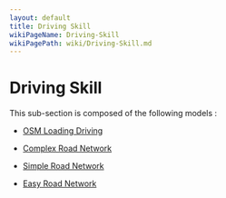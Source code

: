 ```yaml
---
layout: default
title: Driving Skill
wikiPageName: Driving-Skill
wikiPagePath: wiki/Driving-Skill.md
---
```


# Driving Skill

This sub-section is composed of the following models :

* [OSM Loading Driving](references#DrivingSkillOSMLoadingDriving)

* [Complex Road Network ](references#DrivingSkillRoadTrafficadvanced)

* [Simple Road Network ](references#DrivingSkillRoadTrafficsimple(City))

* [Easy Road Network ](references#DrivingSkillRoadTrafficsimple(Simpletrack))

